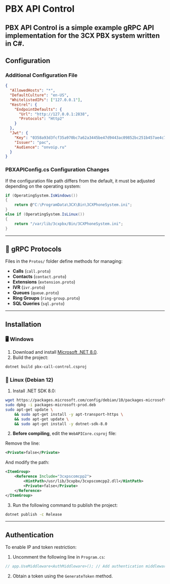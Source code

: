 ﻿# PBX API Control

PBX API Control is a simple example  gRPC API implementation for the 3CX PBX system written in C#.
---

## Configuration

### Additional Configuration File

```json
{
  "AllowedHosts": "*",
  "DefaultCulture": "en-US",
  "WhitelistedIPs": ["127.0.0.1"],
  "Kestrel": {
    "EndpointDefaults": {
      "Url": "http://127.0.0.1:2838",
      "Protocols": "Http2"
    }
  },
  "Jwt": {
    "Key": "0358a93d3fcf35a970bc7a62a3445be47d9443ac09852bc251b457ae4c7b3def",
    "Issuer": "pac",
    "Audience": "onvoip.ru"
  }
}
```

### PBXAPIConfig.cs Configuration Changes
If the configuration file path differs from the default, it must be adjusted depending on the operating system:

```csharp
if (OperatingSystem.IsWindows())
{
    return @"C:\ProgramData\3CX\Bin\3CXPhoneSystem.ini";
}
else if (OperatingSystem.IsLinux())
{
    return "/var/lib/3cxpbx/Bin/3CXPhoneSystem.ini";
}
```

---

## 📄 gRPC Protocols

Files in the `Protos/` folder define methods for managing:
- **Calls** (`call.proto`)
- **Contacts** (`contact.proto`)
- **Extensions** (`extension.proto`)
- **IVR** (`ivr.proto`)
- **Queues** (`queue.proto`)
- **Ring Groups** (`ring-group.proto`)
- **SQL Queries** (`sql.proto`)

---

## Installation

### 🖥️ Windows
1. Download and install [Microsoft .NET 8.0](https://dotnet.microsoft.com/download/dotnet/8.0).
2. Build the project:

```bash
dotnet build pbx-call-control.csproj
```

### 🐧 Linux (Debian 12)
1. Install .NET SDK 8.0:

```bash
wget https://packages.microsoft.com/config/debian/10/packages-microsoft-prod.deb -O packages-microsoft-prod.deb
sudo dpkg -i packages-microsoft-prod.deb
sudo apt-get update \
    && sudo apt-get install -y apt-transport-https \
    && sudo apt-get update \
    && sudo apt-get install -y dotnet-sdk-8.0
```

2. **Before compiling**, edit the `WebAPICore.csproj` file:

Remove the line:
```xml
<Private>false</Private>
```

And modify the path:
```xml
<ItemGroup>
    <Reference Include="3cxpscomcpp2">
        <HintPath>/usr/lib/3cxpbx/3cxpscomcpp2.dll</HintPath>
        <Private>false</Private>
    </Reference>
</ItemGroup>
```

3. Run the following command to publish the project:

```bash
dotnet publish -c Release
```

---

## Authentication
To enable IP and token restriction:
1. Uncomment the following line in `Program.cs`:

```csharp
// app.UseMiddleware<AuthMiddleware>(); // Add authentication middleware
```

2. Obtain a token using the `GenerateToken` method.

